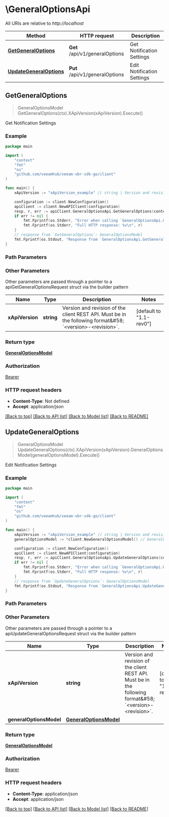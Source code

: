 # \GeneralOptionsApi

All URIs are relative to *http://localhost*

Method | HTTP request | Description
------------- | ------------- | -------------
[**GetGeneralOptions**](GeneralOptionsApi.md#GetGeneralOptions) | **Get** /api/v1/generalOptions | Get Notification Settings
[**UpdateGeneralOptions**](GeneralOptionsApi.md#UpdateGeneralOptions) | **Put** /api/v1/generalOptions | Edit Notification Settings



## GetGeneralOptions

> GeneralOptionsModel GetGeneralOptions(ctx).XApiVersion(xApiVersion).Execute()

Get Notification Settings



### Example

```go
package main

import (
    "context"
    "fmt"
    "os"
    "github.com/veeamhub/veeam-vbr-sdk-go/client"
)

func main() {
    xApiVersion := "xApiVersion_example" // string | Version and revision of the client REST API. Must be in the following format&#58; `<version>-<revision>`. (default to "1.1-rev0")

    configuration := client.NewConfiguration()
    apiClient := client.NewAPIClient(configuration)
    resp, r, err := apiClient.GeneralOptionsApi.GetGeneralOptions(context.Background()).XApiVersion(xApiVersion).Execute()
    if err != nil {
        fmt.Fprintf(os.Stderr, "Error when calling `GeneralOptionsApi.GetGeneralOptions``: %v\n", err)
        fmt.Fprintf(os.Stderr, "Full HTTP response: %v\n", r)
    }
    // response from `GetGeneralOptions`: GeneralOptionsModel
    fmt.Fprintf(os.Stdout, "Response from `GeneralOptionsApi.GetGeneralOptions`: %v\n", resp)
}
```

### Path Parameters



### Other Parameters

Other parameters are passed through a pointer to a apiGetGeneralOptionsRequest struct via the builder pattern


Name | Type | Description  | Notes
------------- | ------------- | ------------- | -------------
 **xApiVersion** | **string** | Version and revision of the client REST API. Must be in the following format&amp;#58; &#x60;&lt;version&gt;-&lt;revision&gt;&#x60;. | [default to &quot;1.1-rev0&quot;]

### Return type

[**GeneralOptionsModel**](GeneralOptionsModel.md)

### Authorization

[Bearer](../README.md#Bearer)

### HTTP request headers

- **Content-Type**: Not defined
- **Accept**: application/json

[[Back to top]](#) [[Back to API list]](../README.md#documentation-for-api-endpoints)
[[Back to Model list]](../README.md#documentation-for-models)
[[Back to README]](../README.md)


## UpdateGeneralOptions

> GeneralOptionsModel UpdateGeneralOptions(ctx).XApiVersion(xApiVersion).GeneralOptionsModel(generalOptionsModel).Execute()

Edit Notification Settings



### Example

```go
package main

import (
    "context"
    "fmt"
    "os"
    "github.com/veeamhub/veeam-vbr-sdk-go/client"
)

func main() {
    xApiVersion := "xApiVersion_example" // string | Version and revision of the client REST API. Must be in the following format&#58; `<version>-<revision>`. (default to "1.1-rev0")
    generalOptionsModel := *client.NewGeneralOptionsModel() // GeneralOptionsModel |

    configuration := client.NewConfiguration()
    apiClient := client.NewAPIClient(configuration)
    resp, r, err := apiClient.GeneralOptionsApi.UpdateGeneralOptions(context.Background()).XApiVersion(xApiVersion).GeneralOptionsModel(generalOptionsModel).Execute()
    if err != nil {
        fmt.Fprintf(os.Stderr, "Error when calling `GeneralOptionsApi.UpdateGeneralOptions``: %v\n", err)
        fmt.Fprintf(os.Stderr, "Full HTTP response: %v\n", r)
    }
    // response from `UpdateGeneralOptions`: GeneralOptionsModel
    fmt.Fprintf(os.Stdout, "Response from `GeneralOptionsApi.UpdateGeneralOptions`: %v\n", resp)
}
```

### Path Parameters



### Other Parameters

Other parameters are passed through a pointer to a apiUpdateGeneralOptionsRequest struct via the builder pattern


Name | Type | Description  | Notes
------------- | ------------- | ------------- | -------------
 **xApiVersion** | **string** | Version and revision of the client REST API. Must be in the following format&amp;#58; &#x60;&lt;version&gt;-&lt;revision&gt;&#x60;. | [default to &quot;1.1-rev0&quot;]
 **generalOptionsModel** | [**GeneralOptionsModel**](GeneralOptionsModel.md) |  | 

### Return type

[**GeneralOptionsModel**](GeneralOptionsModel.md)

### Authorization

[Bearer](../README.md#Bearer)

### HTTP request headers

- **Content-Type**: application/json
- **Accept**: application/json

[[Back to top]](#) [[Back to API list]](../README.md#documentation-for-api-endpoints)
[[Back to Model list]](../README.md#documentation-for-models)
[[Back to README]](../README.md)

